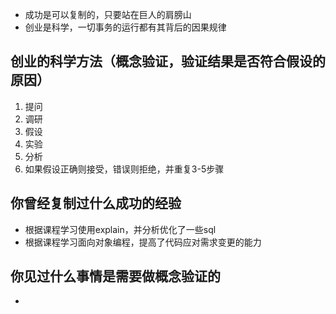 - 成功是可以复制的，只要站在巨人的肩膀山
- 创业是科学，一切事务的运行都有其背后的因果规律
  
## 创业的科学方法（概念验证，验证结果是否符合假设的原因）
1. 提问
2. 调研
3. 假设
4. 实验
5. 分析
6. 如果假设正确则接受，错误则拒绝，并重复3-5步骤

## 你曾经复制过什么成功的经验
- 根据课程学习使用explain，并分析优化了一些sql
- 根据课程学习面向对象编程，提高了代码应对需求变更的能力
  
## 你见过什么事情是需要做概念验证的
- 